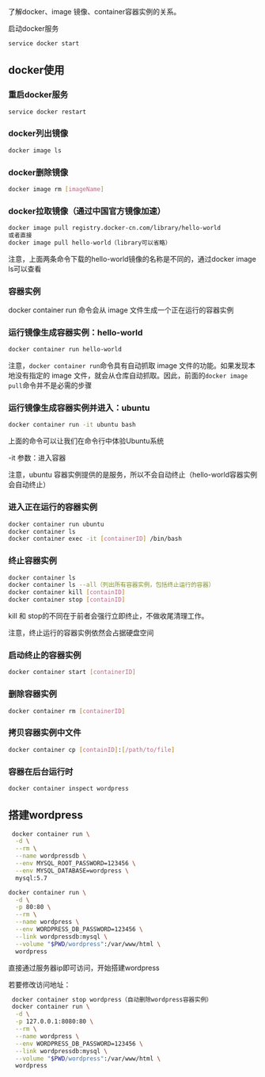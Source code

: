 了解docker、image 镜像、container容器实例的关系。



启动docker服务

```bash
service docker start
```



## docker使用

### 重启docker服务

```bash
service docker restart
```



### docker列出镜像

```bash
docker image ls
```



### docker删除镜像

```bash
docker image rm [imageName]
```



### docker拉取镜像（通过中国官方镜像加速）

```bash
docker image pull registry.docker-cn.com/library/hello-world
或者直接
docker image pull hello-world（library可以省略）
```

注意，上面两条命令下载的hello-world镜像的名称是不同的，通过docker image ls可以查看



### 容器实例

docker container run 命令会从 image 文件生成一个正在运行的容器实例



### 运行镜像生成容器实例：hello-world

```bash
docker container run hello-world
```

注意，`docker container run`命令具有自动抓取 image 文件的功能。如果发现本地没有指定的 image 文件，就会从仓库自动抓取。因此，前面的`docker image pull`命令并不是必需的步骤



### 运行镜像生成容器实例并进入：ubuntu

```bash
docker container run -it ubuntu bash
```

上面的命令可以让我们在命令行中体验Ubuntu系统

-it 参数：进入容器

注意，ubuntu 容器实例提供的是服务，所以不会自动终止（hello-world容器实例会自动终止）



### 进入正在运行的容器实例

```bash
docker container run ubuntu
docker container ls
docker container exec -it [containerID] /bin/bash
```



### 终止容器实例

```bash
docker container ls
docker container ls --all（列出所有容器实例，包括终止运行的容器）
docker container kill [containID]
docker container stop [containID]
```

kill 和 stop的不同在于前者会强行立即终止，不做收尾清理工作。

注意，终止运行的容器实例依然会占据硬盘空间



### 启动终止的容器实例

```bash
docker container start [containerID]
```



### 删除容器实例

```bash
docker container rm [containerID]
```



### 拷贝容器实例中文件

```bash
docker container cp [containID]:[/path/to/file]
```



### 容器在后台运行时

```bash
docker container inspect wordpress
```



## 搭建wordpress

```bash
 docker container run \
  -d \
  --rm \
  --name wordpressdb \
  --env MYSQL_ROOT_PASSWORD=123456 \
  --env MYSQL_DATABASE=wordpress \
  mysql:5.7
```



```bash
docker container run \
  -d \
  -p 80:80 \
  --rm \
  --name wordpress \
  --env WORDPRESS_DB_PASSWORD=123456 \
  --link wordpressdb:mysql \
  --volume "$PWD/wordpress":/var/www/html \
  wordpress
```



直接通过服务器ip即可访问，开始搭建wordpress



若要修改访问地址：

```bash
 docker container stop wordpress（自动删除wordpress容器实例）
 docker container run \
  -d \
  -p 127.0.0.1:8080:80 \
  --rm \
  --name wordpress \
  --env WORDPRESS_DB_PASSWORD=123456 \
  --link wordpressdb:mysql \
  --volume "$PWD/wordpress":/var/www/html \
  wordpress
```

